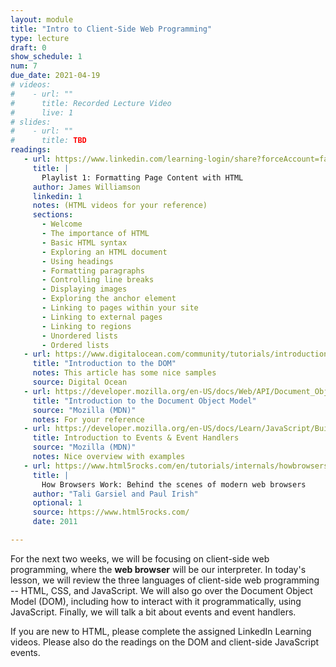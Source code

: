 ```yaml
---
layout: module
title: "Intro to Client-Side Web Programming"
type: lecture
draft: 0
show_schedule: 1
num: 7
due_date: 2021-04-19
# videos: 
#    - url: ""
#      title: Recorded Lecture Video
#      live: 1
# slides:
#    - url: ""
#      title: TBD
readings:
   - url: https://www.linkedin.com/learning-login/share?forceAccount=false&redirect=https%3A%2F%2Fwww.linkedin.com%2Flearning%2Fcollections%2F6619359376505401345%3Ftrk%3Dshare_collection_url&account=75814418
     title: |
       Playlist 1: Formatting Page Content with HTML 
     author: James Williamson
     linkedin: 1
     notes: (HTML videos for your reference)
     sections:
       - Welcome
       - The importance of HTML
       - Basic HTML syntax
       - Exploring an HTML document
       - Using headings
       - Formatting paragraphs
       - Controlling line breaks
       - Displaying images
       - Exploring the anchor element
       - Linking to pages within your site
       - Linking to external pages
       - Linking to regions
       - Unordered lists
       - Ordered lists
   - url: https://www.digitalocean.com/community/tutorials/introduction-to-the-dom
     title: "Introduction to the DOM"
     notes: This article has some nice samples
     source: Digital Ocean
   - url: https://developer.mozilla.org/en-US/docs/Web/API/Document_Object_Model/Introduction
     title: "Introduction to the Document Object Model"
     source: "Mozilla (MDN)"
     notes: For your reference
   - url: https://developer.mozilla.org/en-US/docs/Learn/JavaScript/Building_blocks/Events
     title: Introduction to Events & Event Handlers
     source: "Mozilla (MDN)"
     notes: Nice overview with examples
   - url: https://www.html5rocks.com/en/tutorials/internals/howbrowserswork/
     title: |
       How Browsers Work: Behind the scenes of modern web browsers
     author: "Tali Garsiel and Paul Irish"
     optional: 1
     source: https://www.html5rocks.com/
     date: 2011

---
```


For the next two weeks, we will be focusing on client-side web programming, where the **web browser** will be our interpreter. In today's lesson, we will review the three languages of client-side web programming -- HTML, CSS, and JavaScript. We will also go over the Document Object Model (DOM), including how to interact with it programmatically, using JavaScript. Finally, we will talk a bit about events and event handlers. 

If you are new to HTML, please complete the assigned LinkedIn Learning videos. Please also do the readings on the DOM and client-side JavaScript events.